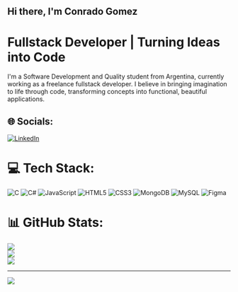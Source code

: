 ## Hi there, I'm Conrado Gomez

# Fullstack Developer | Turning Ideas into Code
I'm a Software Development and Quality student from Argentina, currently working as a freelance fullstack developer. I believe in bringing imagination to life through code, transforming concepts into functional, beautiful applications.


## 🌐 Socials:
[![LinkedIn](https://img.shields.io/badge/LinkedIn-%230077B5.svg?logo=linkedin&logoColor=white)](https://linkedin.com/in/conrado-gomez) 

# 💻 Tech Stack:
![C](https://img.shields.io/badge/c-%2300599C.svg?style=flat&logo=c&logoColor=white) ![C#](https://img.shields.io/badge/c%23-%23239120.svg?style=flat&logo=csharp&logoColor=white) ![JavaScript](https://img.shields.io/badge/javascript-%23323330.svg?style=flat&logo=javascript&logoColor=%23F7DF1E) ![HTML5](https://img.shields.io/badge/html5-%23E34F26.svg?style=flat&logo=html5&logoColor=white) ![CSS3](https://img.shields.io/badge/css3-%231572B6.svg?style=flat&logo=css3&logoColor=white) ![MongoDB](https://img.shields.io/badge/MongoDB-%234ea94b.svg?style=flat&logo=mongodb&logoColor=white) ![MySQL](https://img.shields.io/badge/mysql-4479A1.svg?style=flat&logo=mysql&logoColor=white) ![Figma](https://img.shields.io/badge/figma-%23F24E1E.svg?style=flat&logo=figma&logoColor=white)
# 📊 GitHub Stats:
![](https://github-readme-stats.vercel.app/api?username=OOMrConrado&theme=dark&hide_border=false&include_all_commits=false&count_private=false)<br/>
![](https://github-readme-streak-stats.herokuapp.com/?user=OOMrConrado&theme=dark&hide_border=false)<br/>
![](https://github-readme-stats.vercel.app/api/top-langs/?username=OOMrConrado&theme=dark&hide_border=false&include_all_commits=false&count_private=false&layout=compact)

---
[![](https://visitcount.itsvg.in/api?id=OOMrConrado&icon=5&color=10)](https://visitcount.itsvg.in)

<!-- Proudly created with GPRM ( https://gprm.itsvg.in ) -->
